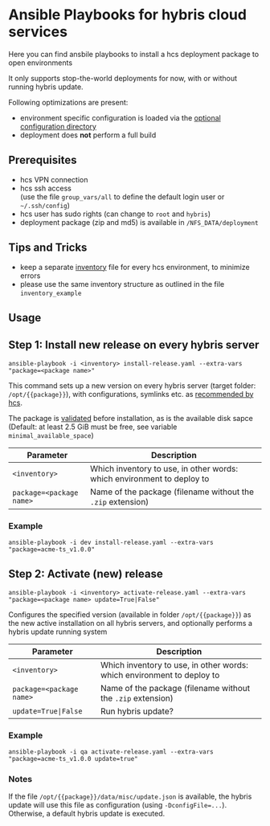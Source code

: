 # Ansible Playbooks for hybris cloud services

Here you can find ansbile playbooks to install a hcs deployment package to open environments

It only supports stop-the-world deployments for now, with or without running hybris update.

Following optimizations are present:

- environment specific configuration is loaded via the [optional configuration directory](https://help.hybris.com/6.6.0/hcd/8beb75da86691014a0229cf991cb67e4.html)
- deployment does **not** perform a full build


## Prerequisites

- hcs VPN connection
- hcs ssh access\
  (use the file  `group_vars/all` to define the default login user or `~/.ssh/config`)
- hcs user has sudo rights (can change to `root` and `hybris`)
- deployment package (zip and md5) is available in `/NFS_DATA/deployment`

## Tips and Tricks

- keep a separate [inventory](http://docs.ansible.com/ansible/latest/intro_inventory.html) file for every hcs environment, to minimize errors
- please use the same inventory structure as outlined in the file `inventory_example`

## Usage

## Step 1: Install new release on every hybris server

```
ansible-playbook -i <inventory> install-release.yaml --extra-vars "package=<package name>"
```

This command sets up a new version on every hybris server (target folder: `/opt/{{package}}`),
with configurations, symlinks etc. as [recommended by hcs](https://help.hybris.com/6.6.0/hcd/9857451294254ae1a5ffcdcc8fd63b7d.html).

The package is [validated](https://help.hybris.com/6.6.0/hcd/89922e5cdfeb41d99725f2901233296e.html) before installation, as is the available disk sapce
(Default: at least 2.5 GiB must be free, see variable `minimal_available_space`)

|Parameter|Description|
|---|---|
|`<inventory>`|Which inventory to use, in other words: which environment to deploy to|
|`package=<package name>`|Name of the package (filename without the `.zip` extension)|


### Example

```
ansible-playbook -i dev install-release.yaml --extra-vars "package=acme-ts_v1.0.0"
```

## Step 2: Activate (new) release

```
ansible-playbook -i <inventory> activate-release.yaml --extra-vars "package=<package name> update=True|False"
```

Configures the specified version (available in folder `/opt/{{package}}`) as the new
active installation on all hybris servers, and optionally performs a hybris update running system

|Parameter|Description|
|---|---|
|`<inventory>`|Which inventory to use, in other words: which environment to deploy to|
|`package=<package name>`|Name of the package (filename without the `.zip` extension)|
|`update=True\|False`|Run hybris update?|

### Example

```
ansible-playbook -i qa activate-release.yaml --extra-vars "package=acme-ts_v1.0.0 update=true"
```

### Notes

If the file `/opt/{{package}}/data/misc/update.json` is available, the hybris update will
use this file as configuration (using `-DconfigFile=...`).
Otherwise, a default hybris update is executed.
